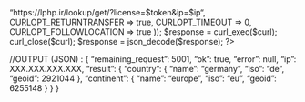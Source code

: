 <?php
$token = ‘’;
$ip = ‘’;
$curl = curl_init();

curl_setopt_array($curl, array(
CURLOPT_URL => “https://lphp.ir/lookup/get/?license=$token&ip=$ip“,
CURLOPT_RETURNTRANSFER => true,
CURLOPT_TIMEOUT => 0,
CURLOPT_FOLLOWLOCATION => true
));

$response = curl_exec($curl);

curl_close($curl);

$response = json_decode($response);

?>
//OUTPUT (JSON) :
{
“remaining_request”: 5001,
“ok”: true,
“error”: null,
“ip”: XXX.XXX.XXX.XXX,
“result”: {
“country”: {
“name”: “germany”,
“iso”: “de”,
“geoid”: 2921044
},
“continent”: {
“name”: “europe”,
“iso”: “eu”,
“geoid”: 6255148
}
}
}


